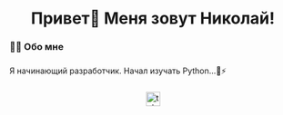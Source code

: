 <h1 align="center">Привет👋 Меня зовут Николай!</h1>

###

<h3 align="left">👩‍💻  Обо мне</h3>

###

<p align="left">Я начинающий разработчик. Начал изучать Python...🐍⚡ </p>

###

<div align="center">
  </a>
  <a href="https://t.me/Nik0lay12" target="_blank">
    <img src="https://img.shields.io/static/v1?message=Telegram&logo=telegram&label=&color=2CA5E0&logoColor=white&labelColor=&style=for-the-badge" height="25" alt="telegram logo"  />
  </a>
</div>
